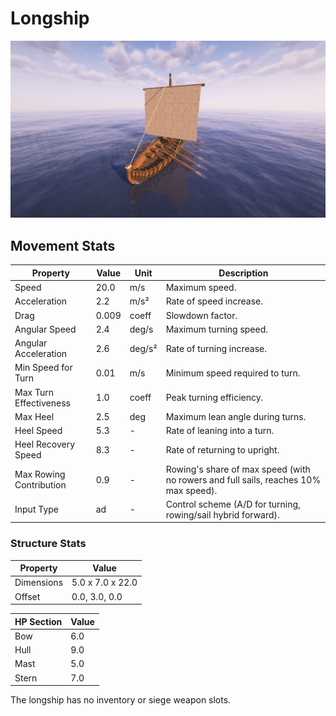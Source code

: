 # Longship

![longship](../../assets/longship.png)

## Movement Stats

| Property                  | Value | Unit    | Description |
|---------------------------|-------|---------|-------------|
| Speed                     | 20.0  | m/s     | Maximum speed. |
| Acceleration              | 2.2   | m/s²    | Rate of speed increase. |
| Drag                      | 0.009 | coeff   | Slowdown factor. |
| Angular Speed             | 2.4   | deg/s   | Maximum turning speed. |
| Angular Acceleration      | 2.6   | deg/s²  | Rate of turning increase. |
| Min Speed for Turn        | 0.01  | m/s     | Minimum speed required to turn. |
| Max Turn Effectiveness    | 1.0   | coeff   | Peak turning efficiency. |
| Max Heel                  | 2.5   | deg     | Maximum lean angle during turns. |
| Heel Speed                | 5.3   | -       | Rate of leaning into a turn. |
| Heel Recovery Speed       | 8.3   | -       | Rate of returning to upright. |
| Max Rowing Contribution   | 0.9   | -       | Rowing's share of max speed (with no rowers and full sails, reaches 10% max speed). |
| Input Type                | ad    | -       | Control scheme (A/D for turning, rowing/sail hybrid forward). |

### Structure Stats

| Property    | Value           |
|-------------|-----------------|
| Dimensions  | 5.0 x 7.0 x 22.0 |
| Offset      | 0.0, 3.0, 0.0  |

| HP Section | Value |
|------------|-------|
| Bow        | 6.0  |
| Hull       | 9.0  |
| Mast       | 5.0  |
| Stern      | 7.0  |

The longship has no inventory or siege weapon slots.
